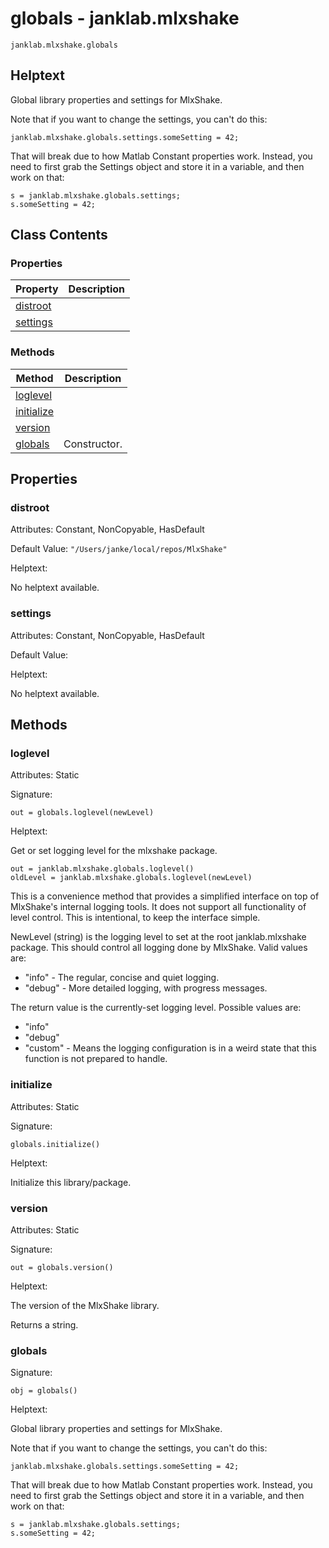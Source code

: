 # globals - janklab.mlxshake

```text
janklab.mlxshake.globals
```

## Helptext

Global library properties and settings for MlxShake.

Note that if you want to change the settings, you can't do this:

    janklab.mlxshake.globals.settings.someSetting = 42;

That will break due to how Matlab Constant properties work. Instead, you need
to first grab the Settings object and store it in a variable, and then work
on that:

    s = janklab.mlxshake.globals.settings;
    s.someSetting = 42;


## Class Contents

### Properties

| Property | Description |
| -------- | ----------- |
| [distroot](#janklab.mlxshake.globals.distroot) |  |
| [settings](#janklab.mlxshake.globals.settings) |  |

### Methods

| Method | Description |
| -------- | ----------- |
| [loglevel](#janklab.mlxshake.globals.loglevel) |  |
| [initialize](#janklab.mlxshake.globals.initialize) |  |
| [version](#janklab.mlxshake.globals.version) |  |
| [globals](#janklab.mlxshake.globals.globals) | Constructor. |

## Properties

<a name="janklab.mlxshake.globals.distroot"></a>
### distroot

Attributes: Constant, NonCopyable, HasDefault

Default Value: `"/Users/janke/local/repos/MlxShake"`

Helptext:


No helptext available.


<a name="janklab.mlxshake.globals.settings"></a>
### settings

Attributes: Constant, NonCopyable, HasDefault

Default Value: <unrepresentable>

Helptext:


No helptext available.



## Methods

<a name="janklab.mlxshake.globals.loglevel"></a>
### loglevel

Attributes: Static

Signature:
```
out = globals.loglevel(newLevel)
```

Helptext:

Get or set logging level for the mlxshake package.

    out = janklab.mlxshake.globals.loglevel()
    oldLevel = janklab.mlxshake.globals.loglevel(newLevel)

This is a convenience method that provides a simplified interface
on top of MlxShake's internal logging tools. It does not support
all functionality of level control. This is intentional, to keep
the interface simple.

NewLevel (string) is the logging level to set at the root
janklab.mlxshake package. This should control all logging done by
MlxShake. Valid values are:
* "info"  - The regular, concise and quiet logging.
* "debug" - More detailed logging, with progress messages.

The return value is the currently-set logging level. Possible
values are:
* "info"
* "debug"
* "custom" - Means the logging configuration is in a weird state
       that this function is not prepared to handle.



<a name="janklab.mlxshake.globals.initialize"></a>
### initialize

Attributes: Static

Signature:
```
globals.initialize()
```

Helptext:

Initialize this library/package.



<a name="janklab.mlxshake.globals.version"></a>
### version

Attributes: Static

Signature:
```
out = globals.version()
```

Helptext:

The version of the MlxShake library.

Returns a string.



<a name="janklab.mlxshake.globals.globals"></a>
### globals

Signature:
```
obj = globals()
```

Helptext:

Global library properties and settings for MlxShake.

Note that if you want to change the settings, you can't do this:

    janklab.mlxshake.globals.settings.someSetting = 42;

That will break due to how Matlab Constant properties work. Instead, you need
to first grab the Settings object and store it in a variable, and then work
on that:

    s = janklab.mlxshake.globals.settings;
    s.someSetting = 42;




